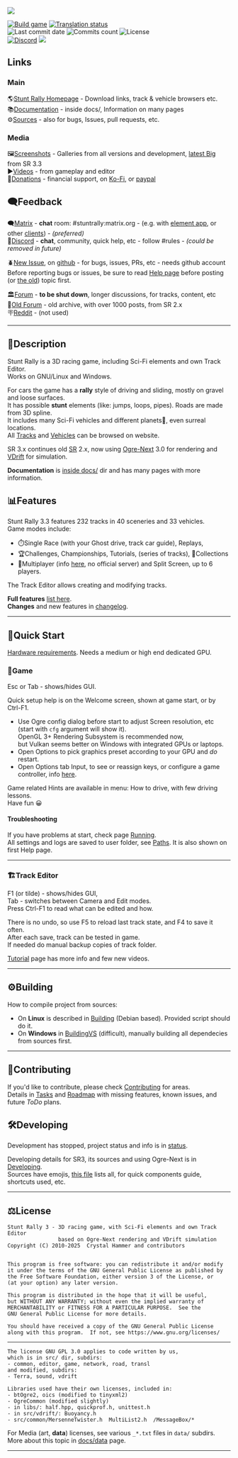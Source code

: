 ![](/data/hud/stuntrally-logo.jpg)

[![Build game](https://github.com/stuntrally/stuntrally3/actions/workflows/build-game.yml/badge.svg)](https://github.com/stuntrally/stuntrally3/actions/workflows/build-game.yml)
[![Translation status](https://hosted.weblate.org/widget/stunt-rally-3/stunt-rally-3/svg-badge.svg)](https://hosted.weblate.org/engage/stunt-rally-3/)  
![Last commit date](https://flat.badgen.net/github/last-commit/stuntrally/stuntrally3)
![Commits count](https://flat.badgen.net/github/commits/stuntrally/stuntrally3)
![License](https://flat.badgen.net/github/license/stuntrally/stuntrally3)  
[![Discord](https://img.shields.io/discord/1239125025395703858?label=Discord&logo=Discord&logoColor=white)](https://discord.gg/TywnXxAtR6)
![](https://img.shields.io/github/downloads/stuntrally/stuntrally3/total.svg)

## Links

### Main
🌎[Stunt Rally Homepage](https://cryham.org/stuntrally/) - Download links, track & vehicle browsers etc.  
📚[Documentation](https://github.com/stuntrally/stuntrally3/blob/main/docs/_menu.md) - inside docs/, Information on many pages  
⚙️[Sources](https://github.com/stuntrally/stuntrally3/) - also for bugs, Issues, pull requests, etc.  

### Media
🖼️[Screenshots](https://cryham.org/stuntrally/gallery/) - Galleries from all versions and development, [latest Big](https://photos.app.goo.gl/P4ZoiGwjPxJUN6oe6) from SR 3.3  
▶️[Videos](https://www.youtube.com/user/TheCrystalHammer) - from gameplay and editor  
💜[Donations](https://cryham.org/donate/) - financial support, on [Ko-Fi](https://ko-fi.com/cryham), or [paypal](https://paypal.me/cryham)

## 🗨️Feedback
🗨️[Matrix](https://matrix.org/) - **chat** room: #stuntrally:matrix.org -  (e.g. with [element app](https://element.io/download), or other [clients](https://matrix.org/ecosystem/clients/)) - *(preferred)*  
💬[Discord](https://discord.gg/TywnXxAtR6) - **chat**, community, quick help, etc - follow #rules - *(could be removed in future)*  

🪲[New Issue](https://github.com/stuntrally/stuntrally3/issues/new/choose), on [github](https://github.com/stuntrally/stuntrally3/issues) - for bugs, issues, PRs, etc - needs github account  
Before reporting bugs or issues, be sure to read [Help page](docs/help.md) before posting (or [the old](https://forum.freegamedev.net/viewtopic.php?f=78&t=3814)) topic first.

🏛️[Forum](https://groups.f-hub.org/stunt-rally/) - **to be shut down**, longer discussions, for tracks, content, etc  
📜[Old Forum](https://forum.freegamedev.net/viewforum.php?f=77) - old archive, with over 1000 posts, from SR 2.x  
🪧[Reddit](https://www.reddit.com/r/stuntrally/) - (not used)  

------------------------------------------------------------------------------

## 📄Description

Stunt Rally is a 3D racing game, including Sci-Fi elements and own Track Editor.  
Works on GNU/Linux and Windows.  

For cars the game has a **rally** style of driving and sliding, mostly on gravel and loose surfaces.  
It has possible **stunt** elements (like: jumps, loops, pipes). Roads are made from 3D spline.  
It includes many Sci-Fi vehicles and different planets🌌, even surreal locations.  
All [Tracks](https://cryham.org/stuntrally/tracks/) and [Vehicles](https://cryham.org/stuntrally/vehicles/) can be browsed on website.

SR 3.x continues old [SR](https://github.com/stuntrally/stuntrally) 2.x, now using [Ogre-Next](https://github.com/OGRECave/ogre-next) 3.0 for rendering and [VDrift](https://github.com/VDrift/vdrift) for simulation.

**Documentation** is [inside docs/](docs/_menu.md) dir and has many pages with more information.

## 📊Features

Stunt Rally 3.3 features 232 tracks in 40 sceneries and 33 vehicles.  
Game modes include:
* ⏱️Single Race (with your Ghost drive, track car guide), Replays,
* 🏆Challenges, Championships, Tutorials, (series of tracks), 💎Collections
* 👥Multiplayer (info [here](docs/multiplayer.md), no official server) and Split Screen, up to 6 players.  

The Track Editor allows creating and modifying tracks.  

**Full features** [list here](docs/Features.md).  
**Changes** and new features in [changelog](docs/Changelog.md).  

------------------------------------------------------------------------------

## 🚀Quick Start

[Hardware requirements](docs/Running.md#hardware-requirements). Needs a medium or high end dedicated GPU.

### 🚗Game

Esc or Tab - shows/hides GUI.

Quick setup help is on the Welcome screen, shown at game start, or by Ctrl-F1.  
- Use Ogre config dialog before start to adjust Screen resolution, etc (start with `cfg` argument will show it).  
  OpenGL 3+ Rendering Subsystem is recommended now,  
  but Vulkan seems better on Windows with integrated GPUs or laptops.
- Open Options to pick graphics preset according to your GPU and *do* restart.  
- Open Options tab Input, to see or reassign keys, or configure a game controller, info [here](docs/Running.md#input).  

Game related Hints are available in menu: How to drive, with few driving lessons.  
Have fun 😀

#### Troubleshooting

If you have problems at start, check page [Running](docs/Running.md).  
All settings and logs are saved to user folder, see [Paths](docs/Paths.md). It is also shown on first Help page.

------------------------------------------------------------------------------

### 🏗️Track Editor

F1 (or tilde) - shows/hides GUI,  
Tab - switches between Camera and Edit modes.  
Press Ctrl-F1 to read what can be edited and how.  

There is no undo, so use F5 to reload last track state, and F4 to save it often.  
After each save, track can be tested in game.  
If needed do manual backup copies of track folder.

[Tutorial](docs/Editor.md) page has more info and few new videos.  


------------------------------------------------------------------------------

## ⚙️Building

How to compile project from sources:  
- On **Linux** is described in [Building](docs/Building.md) (Debian based). Provided script should do it.  
- On **Windows** in [BuildingVS](docs/BuildingVS.md) (difficult), manually building all dependecies from sources first.

------------------------------------------------------------------------------

## 🤝Contributing

If you'd like to contribute, please check [Contributing](docs/Contributing.md) for areas.  
Details in [Tasks](docs/Tasks.md) and [Roadmap](docs/Roadmap.md) with missing features, known issues, and future *ToDo* plans.  

## 🛠️Developing

Development has stopped, project status and info is in [status](docs/status.md).  

Developing details for SR3, its sources and using Ogre-Next is in [Developing](docs/Developing.md).  
Sources have emojis, [this file](/src/emojis.txt) lists all, for quick components guide, shortcuts used, etc.

------------------------------------------------------------------------------

## ⚖️License

    Stunt Rally 3 - 3D racing game, with Sci-Fi elements and own Track Editor
                    based on Ogre-Next rendering and VDrift simulation
    Copyright (C) 2010-2025  Crystal Hammer and contributors


    This program is free software: you can redistribute it and/or modify
    it under the terms of the GNU General Public License as published by
    the Free Software Foundation, either version 3 of the License, or
    (at your option) any later version.

    This program is distributed in the hope that it will be useful,
    but WITHOUT ANY WARRANTY; without even the implied warranty of
    MERCHANTABILITY or FITNESS FOR A PARTICULAR PURPOSE.  See the
    GNU General Public License for more details.

    You should have received a copy of the GNU General Public License
    along with this program.  If not, see https://www.gnu.org/licenses/

------------------------------------------------------------------------------

    The license GNU GPL 3.0 applies to code written by us,
    which is in src/ dir, subdirs:
	- common, editor, game, network, road, transl
	and modified, subdirs:
	- Terra, sound, vdrift

    Libraries used have their own licenses, included in:
	- btOgre2, oics (modified to tinyxml2)
    - OgreCommon (modified slightly)
    - in libs/: half.hpp, quickprof.h, unittest.h
    - in src/vdrift/: Buoyancy.h
    - src/common/MersenneTwister.h  MultiList2.h  /MessageBox/*
    
For Media (art, **data**) licenses, see various `_*.txt` files in `data/` subdirs.  
More about this topic in [docs/data](docs/data.md) page.

------------------------------------------------------------------------------
